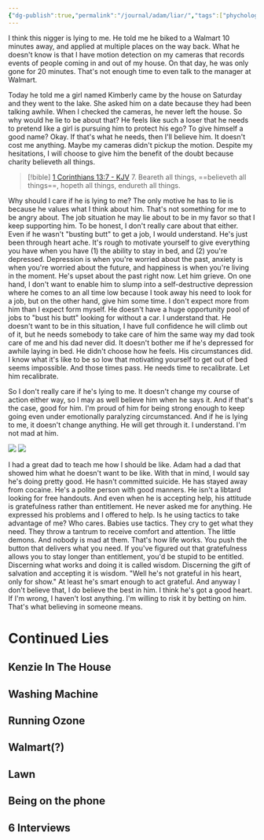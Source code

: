 ```yaml
---
{"dg-publish":true,"permalink":"/journal/adam/liar/","tags":["phychology","adam"],"created":"Jun 20, 2024, 2:32 PM"}
---
```



I think this nigger is lying to me. He told me he biked to a Walmart 10 minutes away, and applied at multiple places on the way back. What he doesn't know is that I have motion detection on my cameras that records events of people coming in and out of my house. On that day, he was only gone for 20 minutes. That's not enough time to even talk to the manager at Walmart.

Today he told me a girl named Kimberly came by the house on Saturday and they went to the lake. She asked him on a date because they had been talking awhile. When I checked the cameras, he never left the house. So why would he lie to be about that? He feels like such a loser that he needs to pretend like a girl is pursuing him to protect his ego? To give himself a good name? Okay. If that's what he needs, then I'll believe him. It doesn't cost me anything. Maybe my cameras didn't pickup the motion. Despite my hesitations, I will choose to give him the benefit of the doubt because charity believeth all things.

> [!bible] [1 Corinthians 13:7 - KJV](https://www.biblegateway.com/passage/?search=1+Corinthians+13:7&version=kjv)
> 7. Beareth all things, ==believeth all things==, hopeth all things, endureth all things.

Why should I care if he is lying to me? The only motive he has to lie is because he values what I think about him. That's not something for me to be angry about. The job situation he may lie about to be in my favor so that I keep supporting him. To be honest, I don't really care about that either. Even if he wasn't "busting butt" to get a job, I would understand. He's just been through heart ache. It's rough to motivate yourself to give everything you have when you have (1) the ability to stay in bed, and (2) you're depressed. Depression is when you're worried about the past, anxiety is when you're worried about the future, and happiness is when you're living in the moment. He's upset about the past right now. Let him grieve. On one hand, I don't want to enable him to slump into a self-destructive depression where he comes to an all time low because I took away his need to look for a job, but on the other hand, give him some time. I don't expect more from him than I expect form myself. He doesn't have a huge opportunity pool of jobs to "bust his butt" looking for without a car. I understand that. He doesn't want to be in this situation, I have full confidence he will climb out of it, but he needs somebody to take care of him the same way my dad took care of me and his dad never did. It doesn't bother me if he's depressed for awhile laying in bed. He didn't choose how he feels. His circumstances did. I know what it's like to be so low that motivating yourself to get out of bed seems impossible. And those times pass. He needs time to recalibrate. Let him recalibrate.

So I don't really care if he's lying to me. It doesn't change my course of action either way, so I may as well believe him when he says it. And if that's the case, good for him. I'm proud of him for being strong enough to keep going even under emotionally paralyzing circumstanced. And if he is lying to me, it doesn't change anything. He will get through it. I understand. I'm not mad at him. 

![](https://i.imgur.com/BTxEpY9.png)
![](https://i.imgur.com/8kuP9g1.png)

I had a great dad to teach me how I should be like. Adam had a dad that showed him what he doesn't want to be like. With that in mind, I would say he's doing pretty good. He hasn't committed suicide. He has stayed away from cocaine. He's a polite person with good manners. He isn't a libtard looking for free handouts. And even when he is accepting help, his attitude is gratefulness rather than entitlement. He never asked me for anything. He expressed his problems and I offered to help. Is he using tactics to take advantage of me? Who cares. Babies use tactics. They cry to get what they need. They throw a tantrum to receive comfort and attention. The little demons. And nobody is mad at them. That's how life works. You push the button that delivers what you need. If you've figured out that gratefulness allows you to stay longer than entitlement, you'd be stupid to be entitled. Discerning what works and doing it is called wisdom. Discerning the gift of salvation and accepting it is wisdom. "Well he's not grateful in his heart, only for show." At least he's smart enough to act grateful. And anyway I don't believe that, I do believe the best in him. I think he's got a good heart. If I'm wrong, I haven't lost anything. I'm willing to risk it by betting on him. That's what believing in someone means.

# Continued Lies

## Kenzie In The House

## Washing Machine

## Running Ozone

## Walmart(?)

## Lawn

## Being on the phone

## 6 Interviews
